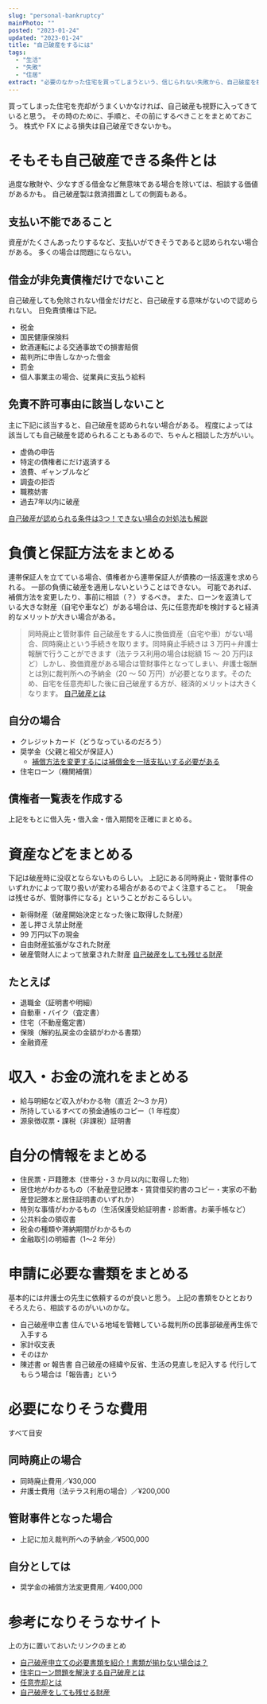 ```yaml
---
slug: "personal-bankruptcy"
mainPhoto: ""
posted: "2023-01-24"
updated: "2023-01-24"
title: "自己破産をするには"
tags:
  - "生活"
  - "失敗"
  - "住居"
extract: "必要のなかった住宅を買ってしまうという、信じられない失敗から、自己破産を検討するようになりました。"
---
```


買ってしまった住宅を売却がうまくいかなければ、自己破産も視野に入ってきていると思う。
その時のために、手順と、その前にするべきことをまとめておこう。
株式や FX による損失は自己破産できないかも。

# そもそも自己破産できる条件とは

過度な散財や、少なすぎる借金など無意味である場合を除いては、相談する価値があるかも。
自己破産製は救済措置としての側面もある。

## 支払い不能であること

資産がたくさんあったりするなど、支払いができそうであると認められない場合がある。
多くの場合は問題にならない。

## 借金が非免責債権だけでないこと

自己破産しても免除されない借金だけだと、自己破産する意味がないので認められない。
日免責債権は下記。

- 税金
- 国民健康保険料
- 飲酒運転による交通事故での損害賠償
- 裁判所に申告しなかった借金
- 罰金
- 個人事業主の場合、従業員に支払う給料

## 免責不許可事由に該当しないこと

主に下記に該当すると、自己破産を認められない場合がある。
程度によっては該当しても自己破産を認められることもあるので、ちゃんと相談した方がいい。

- 虚偽の申告
- 特定の債権者にだけ返済する
- 浪費、ギャンブルなど
- 調査の拒否
- 職務妨害
- 過去7年以内に破産

[自己破産が認められる条件は3つ！できない場合の対処法も解説](https://green-osaka.com/sh-knowhow/jikohasan/3conditions-selfbankruptcy.html)

# 負債と保証方法をまとめる

連帯保証人を立てている場合、債権者から連帯保証人が債務の一括返還を求められる。
一部の負債に破産を適用しないということはできない。
可能であれば、補償方法を変更したり、事前に相談（？）するべき。
また、ローンを返済している大きな財産（自宅や車など）がある場合は、先に任意売却を検討すると経済的なメリットが大きい場合がある。

> 同時廃止と管財事件
> 自己破産をする人に換価資産（自宅や車）がない場合、同時廃止という手続きを取ります。同時廃止手続きは 3 万円＋弁護士報酬で行うことができます（法テラス利用の場合は総額 15 ～ 20 万円ほど）しかし、換価資産がある場合は管財事件となってしまい、弁護士報酬とは別に裁判所への予納金（20 ～ 50 万円）が必要となります。そのため、自宅を任意売却した後に自己破産する方が、経済的メリットは大きくなります。
> [自己破産とは](https://www.963281.or.jp/what/others/bankruptcy/)

## 自分の場合

- クレジットカード（どうなっているのだろう）
- 奨学金（父親と祖父が保証人）
  - [補償方法を変更するには補償金を一括支払いする必要がある](https://www.jasso.go.jp/shogakukin/henkan/todokede/hoshotype.html#:~:text=%E5%B9%B3%E6%88%9016%E5%B9%B4%E5%BA%A6%EF%BC%882004%E5%B9%B4%E5%BA%A6,%E3%81%AE%E5%A4%89%E6%9B%B4%E3%81%8C%E3%81%A7%E3%81%8D%E3%81%BE%E3%81%99%E3%80%82)
- 住宅ローン（機関補償）

## 債権者一覧表を作成する

上記をもとに借入先・借入金・借入期間を正確にまとめる。

# 資産などをまとめる

下記は破産時に没収とならないものらしい。
上記にある同時廃止・管財事件のいずれかによって取り扱いが変わる場合があるのでよく注意すること。
「現金は残せるが、管財事件になる」ということがおこるらしい。

- 新得財産（破産開始決定となった後に取得した財産）
- 差し押さえ禁止財産
- 99 万円以下の現金
- 自由財産拡張がなされた財産
- 破産管財人によって放棄された財産
  [自己破産をしても残せる財産](https://saimuseiri.kabarai-sp.jp/jiyuuzaisan.html#:~:text=%E7%A0%B4%E7%94%A3%E6%B3%95%E3%81%A7%E3%81%AF%E3%80%81%E7%8F%BE%E9%87%91%E3%81%AF,%E3%81%A8%E3%81%84%E3%81%86%E3%81%93%E3%81%A8%E3%81%AB%E3%81%AA%E3%82%8A%E3%81%BE%E3%81%99%E3%80%82)

## たとえば

- 退職金（証明書や明細）
- 自動車・バイク（査定書）
- 住宅（不動産鑑定書）
- 保険（解約払戻金の金額がわかる書類）
- 金融資産

# 収入・お金の流れをまとめる

- 給与明細など収入がわかる物（直近 2〜3 か月）
- 所持しているすべての預金通帳のコピー（1 年程度）
- 源泉徴収票・課税（非課税）証明書

# 自分の情報をまとめる

- 住民票・戸籍謄本（世帯分・3 か月以内に取得した物）
- 居住地がわかるもの（不動産登記謄本・賃貸借契約書のコピー・実家の不動産登記謄本と居住証明書のいずれか）
- 特別な事情がわかるもの（生活保護受給証明書・診断書。お薬手帳など）
- 公共料金の領収書
- 税金の種類や滞納期間がわかるもの
- 金融取引の明細書（1〜2 年分）

# 申請に必要な書類をまとめる

基本的には弁護士の先生に依頼するのが良いと思う。
上記の書類をひととおりそろえたら、相談するのがいいのかな。

- 自己破産申立書
  住んでいる地域を管轄している裁判所の民事部破産再生係で入手する
- 家計収支表
- そのほか
- 陳述書 or 報告書
  自己破産の経緯や反省、生活の見直しを記入する
  代行してもらう場合は「報告書」という

# 必要になりそうな費用

すべて目安

## 同時廃止の場合

- 同時廃止費用／¥30,000
- 弁護士費用（法テラス利用の場合）／¥200,000

## 管財事件となった場合

- 上記に加え裁判所への予納金／¥500,000

## 自分としては

- 奨学金の補償方法変更費用／¥400,000

# 参考になりそうなサイト

上の方に置いておいたリンクのまとめ

- [自己破産申立ての必要書類を紹介！書類が揃わない場合は？](https://realworld.co.jp/saimu/hitsuyousyorui-list/)
- [住宅ローン問題を解決する自己破産とは](https://www.963281.or.jp/what/others/bankruptcy/)
- [任意売却とは](https://www.963281.or.jp/what/)
- [自己破産をしても残せる財産](https://saimuseiri.kabarai-sp.jp/jiyuuzaisan.html#:~:text=%E7%A0%B4%E7%94%A3%E6%B3%95%E3%81%A7%E3%81%AF%E3%80%81%E7%8F%BE%E9%87%91%E3%81%AF,%E3%81%A8%E3%81%84%E3%81%86%E3%81%93%E3%81%A8%E3%81%AB%E3%81%AA%E3%82%8A%E3%81%BE%E3%81%99%E3%80%82)
